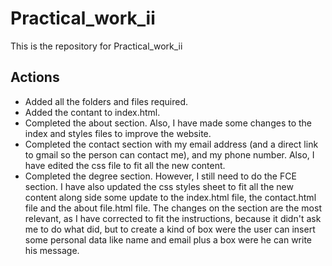 # Practical_work_ii

This is the repository for Practical_work_ii

## Actions

- Added all the folders and files required.
- Added the contant to index.html.
- Completed the about section. Also, I have made some changes to the index and styles files to improve the website.
- Completed the contact section with my email address (and a direct link to gmail so the person can contact me), and my phone number. Also, I have edited the css file to fit all the new content.
- Completed the degree section. However, I still need to do the FCE section. I have also updated the css styles sheet to fit all the new content along side some update to the index.html file, the contact.html file and the about file.html file. The changes on the section are the most relevant, as I have corrected to fit the instructions, because it didn't ask me to do what did, but to create a kind of box were the user can insert some personal data like name and email plus a box were he can write his message.